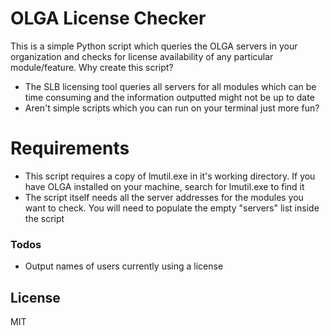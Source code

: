 # OLGA License Checker

This is a simple Python script which queries the OLGA servers in your organization and checks for license availability of any particular module/feature. Why create this script?
  - The SLB licensing tool queries all servers for all modules which can be time consuming and the information outputted might not be up to date
  - Aren't simple scripts which you can run on your terminal just more fun?

# Requirements

  - This script requires a copy of lmutil.exe in it's working directory. If you have OLGA installed on your machine, search for lmutil.exe to find it
  - The script itself needs all the server addresses for the modules you want to check. You will need to populate the empty "servers" list inside the script

### Todos

 - Output names of users currently using a license

License
----

MIT